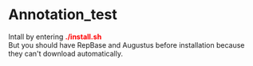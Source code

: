 <h1>Annotation_test</h1>
<p>
  Intall by entering <strong><font color="red">./install.sh</font></strong> </br>
But you should have RepBase and Augustus before installation because they can't download automatically.
</p>
